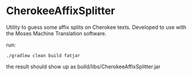 # CherokeeAffixSplitter
Utility to guess some affix splits on Cherokee texts. Developed to use with the Moses Machine Translation software.

run:
```
./gradlew clean build fatjar
```

the result should show up as build/libs/CherokeeAffixSplitter.jar
